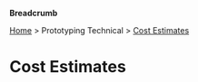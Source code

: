 **Breadcrumb**

[Home](../home.md) > Prototyping Technical > [Cost Estimates](cost_estimates.md)

# Cost Estimates
